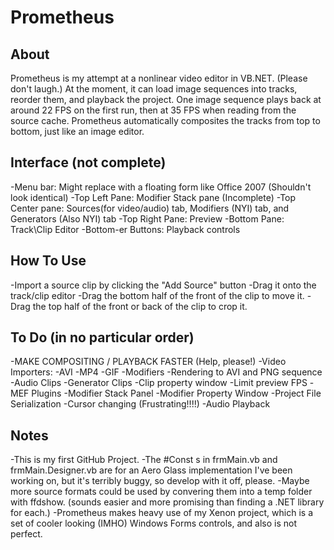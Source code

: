 Prometheus
==========

About
-----

Prometheus is my attempt at a nonlinear video editor in VB.NET. (Please don't laugh.)
At the moment, it can load image sequences into tracks, reorder them, and playback the project. One image sequence plays back at around 22 FPS on the first run, then at 35 FPS when reading from the source cache.
Prometheus automatically composites the tracks from top to bottom, just like an image editor.

Interface (not complete)
---------

-Menu bar: Might replace with a floating form like Office 2007 (Shouldn't look identical)
-Top Left Pane: Modifier Stack pane (Incomplete)
-Top Center pane: Sources(for video/audio) tab, Modifiers (NYI) tab, and Generators (Also NYI) tab
-Top Right Pane: Preview
-Bottom Pane: Track\Clip Editor
-Bottom-er Buttons: Playback controls

How To Use
----------

-Import a source clip by clicking the "Add Source" button
-Drag it onto the track/clip editor
-Drag the bottom half of the front of the clip to move it.
-Drag the top half of the front or back of the clip to crop it.

To Do (in no particular order)
------------------------------

-MAKE COMPOSITING / PLAYBACK FASTER (Help, please!)
-Video Importers:
-AVI
-MP4
-GIF
-Modifiers
-Rendering to AVI and PNG sequence
-Audio Clips
-Generator Clips
-Clip property window
-Limit preview FPS
-MEF Plugins
-Modifier Stack Panel
-Modifier Property Window
-Project File Serialization
-Cursor changing (Frustrating!!!!)
-Audio Playback

Notes
-----

-This is my first GitHub Project.
-The #Const s in frmMain.vb and frmMain.Designer.vb are for an Aero Glass implementation I've been working on, but it's terribly buggy, so develop with it off, please.
-Maybe more source formats could be used by convering them into a temp folder with ffdshow. (sounds easier and more promising than finding a .NET library for each.)
-Prometheus makes heavy use of my Xenon project, which is a set of cooler looking (IMHO) Windows Forms controls, and also is not perfect.